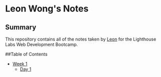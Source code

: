 # Leon Wong's Notes

## Summary

This repository contains all of the notes taken by [Leon](https://github.com/Lwong01/) for the Lighthouse Labs Web Development Bootcamp.

##Table of Contents
* [Week 1](/Week_1)
  * [Day 1](/Week_1/Day_1)